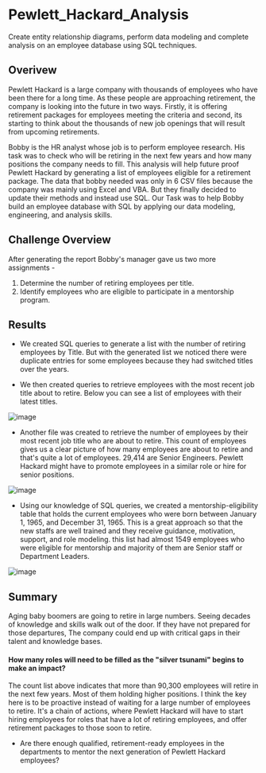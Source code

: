 # Pewlett_Hackard_Analysis
Create entity relationship diagrams, perform data modeling and complete analysis on an employee database using SQL techniques.

## Overivew
Pewlett Hackard is a large company with thousands of employees who have been there for a long time. As these people are approaching retirement, the company is looking into the future in two ways. Firstly, it is offering retirement packages for employees meeting the criteria and second, its starting to think about the thousands of new job openings that will result from upcoming retirements.

Bobby is the HR analyst whose job is to perform employee research. His task was to check who will be retiring in the next few years and how many positions the company needs to fill. This analysis will help future proof Pewlett Hackard by generating a list of employees eligible for a retirement package.
The data that bobby needed was only in 6 CSV files because the company was mainly using Excel and VBA. But they finally decided to update their methods and instead use SQL.
Our Task was to help Bobby build an employee database with SQL by applying our data modeling, engineering, and analysis skills.

## Challenge Overview
After generating the report Bobby's manager gave us two more assignments -
1. Determine the number of retiring employees per title.
2. Identify employees who are eligible to participate in a mentorship program.

## Results 
- We created SQL queries to generate a list with the number of retiring employees by Title. But with the generated list we noticed there were duplicate entries for some employees because they had switched titles over the years.

- We then created queries to retrieve employees with the most recent job title about to retire. Below you can see a list of employees with their latest titles.

![image](https://user-images.githubusercontent.com/78935551/115163393-e7c58a00-a076-11eb-8398-eaeb5883cd47.png)

- Another file was created to retrieve the number of employees by their most recent job title who are about to retire. This count of employees gives us a clear picture of how many employees are about to retire and that's quite a lot of employees. 29,414 are Senior Engineers. Pewlett Hackard might have to promote employees in a similar role or hire for senior positions.

![image](https://user-images.githubusercontent.com/78935551/115163732-be0d6280-a078-11eb-8eea-a8ac36b1be9e.png)

- Using our knowledge of SQL queries, we created a mentorship-eligibility table that holds the current employees who were born between January 1, 1965, and December 31, 1965. This is a great approach so that the new staffs are well trained and they receive guidance, motivation, support, and role modeling. this list had almost 1549 employees who were eligible for mentorship and majority of them are Senior staff or Department Leaders.

![image](https://user-images.githubusercontent.com/78935551/115165206-d8484000-a07a-11eb-8e0f-77b9ca25f9d2.png)

## Summary
Aging baby boomers are going to retire in large numbers. Seeing decades of knowledge and skills walk out of the door. If they have not prepared for those departures, The company could end up with critical gaps in their talent and knowledge bases.

#### How many roles will need to be filled as the "silver tsunami" begins to make an impact?

The count list above indicates that more than 90,300 employees will retire in the next few years. Most of them holding higher positions. I think the key here is to be proactive instead of waiting for a large number of employees to retire. It's a chain of actions, where Pewlett Hackard will have to start hiring employees for roles that have a lot of retiring employees, and offer retirement packages to those soon to retire.

- Are there enough qualified, retirement-ready employees in the departments to mentor the next generation of Pewlett Hackard employees?









